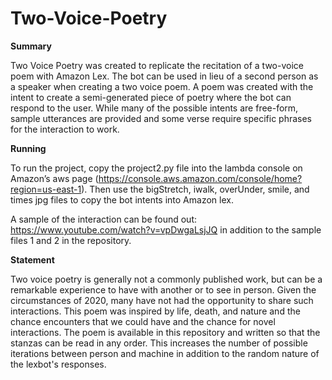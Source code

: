 # Two-Voice-Poetry

**Summary**

Two Voice Poetry was created to replicate the recitation of a two-voice poem with Amazon Lex. The bot can be used in lieu of a second person as a speaker when creating a two voice poem. A poem was created with the intent to create a semi-generated piece of poetry where the bot can respond to the user. While many of the possible intents are free-form, sample utterances are provided and some verse require specific phrases for the interaction to work.

**Running**

To run the project, copy the project2.py file into the lambda console on Amazon’s aws page (https://console.aws.amazon.com/console/home?region=us-east-1). Then use the bigStretch, iwalk, overUnder, smile, and times jpg files to copy the bot intents into Amazon lex.

A sample of the interaction can be found out: https://www.youtube.com/watch?v=vpDwgaLsjJQ in addition to the sample files 1 and 2 in the repository.

**Statement**

Two voice poetry is generally not a commonly published work, but can be a remarkable experience to have with another or to see in person. Given the circumstances of 2020, many have not had the opportunity to share such interactions. This poem was inspired by life, death, and nature and the chance encounters that we could have and the chance for novel interactions. The poem is available in this repository and written so that the stanzas can be read in any order. This increases the number of possible iterations between person and machine in addition to the random nature of the lexbot's responses.
